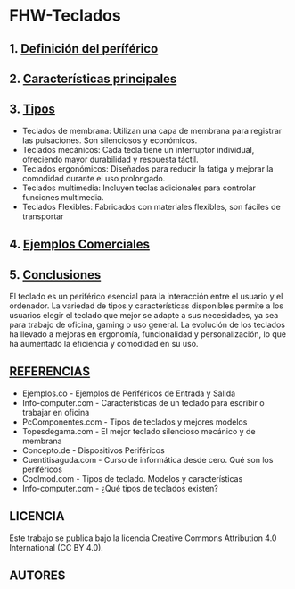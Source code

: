 # FHW-Teclados

## 1. [Definición del períférico](descripcion.md)

## 2. [Características principales](caracteristicas.md)


## 3. [Tipos](tipos.md)
- Teclados de membrana: Utilizan una capa de membrana para registrar las pulsaciones. Son silenciosos y económicos.
- Teclados mecánicos: Cada tecla tiene un interruptor individual, ofreciendo mayor durabilidad y respuesta táctil.
- Teclados ergonómicos: Diseñados para reducir la fatiga y mejorar la comodidad durante el uso prolongado.
- Teclados multimedia: Incluyen teclas adicionales para controlar funciones multimedia.
- Teclados Flexibles: Fabricados con materiales flexibles, son fáciles de transportar

## 4. [Ejemplos Comerciales](ejemplos_comerciales.md) 

## 5. [Conclusiones](conclusiones.md)
El teclado es un periférico esencial para la interacción entre el usuario y el ordenador. La variedad de tipos y características disponibles permite a los usuarios elegir el teclado que mejor se adapte a sus necesidades, ya sea para trabajo de oficina, gaming o uso general. La evolución de los teclados ha llevado a mejoras en ergonomía, funcionalidad y personalización, lo que ha aumentado la eficiencia y comodidad en su uso.

## [REFERENCIAS](referencias.md)
- Ejemplos.co - Ejemplos de Periféricos de Entrada y Salida
- Info-computer.com - Características de un teclado para escribir o trabajar en oficina
- PcComponentes.com - Tipos de teclados y mejores modelos
- Topesdegama.com - El mejor teclado silencioso mecánico y de membrana
- Concepto.de - Dispositivos Periféricos
- Cuentitisaguda.com - Curso de informática desde cero. Qué son los periféricos
- Coolmod.com - Tipos de teclado. Modelos y características
- Info-computer.com - ¿Qué tipos de teclados existen?


## LICENCIA
Este trabajo se publica bajo la licencia Creative Commons Attribution 4.0 International (CC BY 4.0).

## AUTORES
